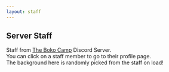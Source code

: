 ```yaml
---
layout: staff
---
```


## Server Staff

Staff from [The Boko Camp](server) Discord Server.  
You can click on a staff member to go to their profile page.  
The background here is randomly picked from the staff on load!  
